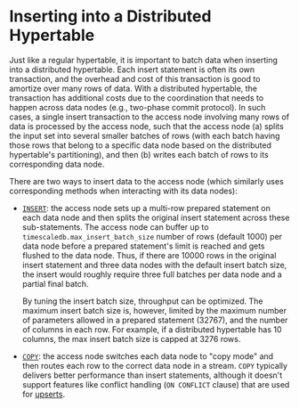 # Inserting into a Distributed Hypertable

Just like a regular hypertable, it is important to batch data when
inserting into a distributed hypertable. Each insert statement is
often its own transaction, and the overhead and cost of this
transaction is good to amortize over many rows of data. With a
distributed hypertable, the transaction has additional costs due to
the coordination that needs to happen across data nodes (e.g.,
two-phase commit protocol). In such cases, a single insert transaction
to the access node involving many rows of data is processed by the
access node, such that the access node (a) splits the input set into
several smaller batches of rows (with each batch having those rows
that belong to a specific data node based on the distributed
hypertable's partitioning), and then (b) writes each batch of rows to
its corresponding data node.

There are two ways to insert data to the access node (which similarly
uses corresponding methods when interacting with its data nodes):

- [`INSERT`][insert]: the access node sets up a multi-row prepared
  statement on each data node and then splits the original insert
  statement across these sub-statements. The access node can buffer up
  to `timescaledb.max_insert_batch_size` number of rows (default 1000)
  per data node before a prepared statement's limit is reached and
  gets flushed to the data node. Thus, if there are 10000 rows in the
  original insert statement and three data nodes with the default
  insert batch size, the insert would roughly require three full
  batches per data node and a partial final batch.

  By tuning the insert batch size, throughput can be optimized. The
  maximum insert batch size is, however, limited by the maximum number
  of parameters allowed in a prepared statement (32767), and the
  number of columns in each row. For example, if a distributed
  hypertable has 10 columns, the max insert batch size is capped at
  3276 rows.
- [`COPY`][copy]: the access node switches each data node to "copy
  mode" and then routes each row to the correct data node in a
  stream. `COPY` typically delivers better performance than insert
  statements, although it doesn't support features like conflict
  handling (`ON CONFLICT` clause) that are used for
  [upserts][upserts].



[upserts]: /how-to-guides/write-data/upsert/
[insert]: https://www.postgresql.org/docs/current/sql-insert.html
[copy]: https://www.postgresql.org/docs/current/sql-copy.html
